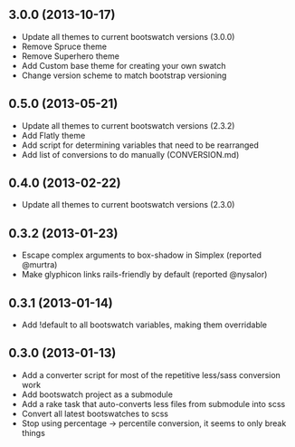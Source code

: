 ## 3.0.0 (2013-10-17)

* Update all themes to current bootswatch versions (3.0.0)
* Remove Spruce theme
* Remove Superhero theme
* Add Custom base theme for creating your own swatch
* Change version scheme to match bootstrap versioning

## 0.5.0 (2013-05-21)

* Update all themes to current bootswatch versions (2.3.2)
* Add Flatly theme
* Add script for determining variables that need to be rearranged
* Add list of conversions to do manually (CONVERSION.md)

## 0.4.0 (2013-02-22)

* Update all themes to current bootswatch versions (2.3.0)

## 0.3.2 (2013-01-23)

* Escape complex arguments to box-shadow in Simplex (reported @murtra)
* Make glyphicon links rails-friendly by default (reported @nysalor)

## 0.3.1 (2013-01-14)

* Add !default to all bootswatch variables, making them overridable

## 0.3.0 (2013-01-13)

* Add a converter script for most of the repetitive less/sass conversion work
* Add bootswatch project as a submodule
* Add a rake task that auto-converts less files from submodule into scss
* Convert all latest bootswatches to scss
* Stop using percentage -> percentile conversion, it seems to only break things

